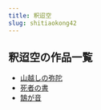```yaml
---
title: 釈迢空
slug: shitiaokong42
---
```


## 釈迢空の作品一覧

- [山越しの弥陀](shanyueshinomituo37)
- [死者の書](sizhenoshub3)
- [鵠が音](hugayin97)
